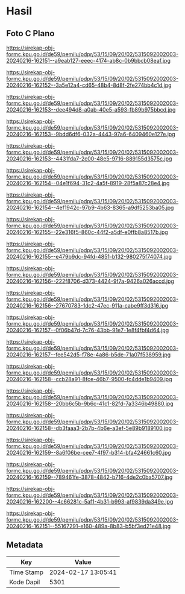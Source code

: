 # Hasil

## Foto C Plano

https://sirekap-obj-formc.kpu.go.id/de59/pemilu/pdpr/53/15/09/20/02/5315092002003-20240216-162151--a9eab127-eeec-4174-ab8c-0b9bbcb08eaf.jpg

https://sirekap-obj-formc.kpu.go.id/de59/pemilu/pdpr/53/15/09/20/02/5315092002003-20240216-162152--3a5e12a4-cd65-48b4-8d8f-2fe274bb4c1d.jpg

https://sirekap-obj-formc.kpu.go.id/de59/pemilu/pdpr/53/15/09/20/02/5315092002003-20240216-162153--dee494d8-a0ab-40e5-a593-fb89b975bbcd.jpg

https://sirekap-obj-formc.kpu.go.id/de59/pemilu/pdpr/53/15/09/20/02/5315092002003-20240216-162153--9bdd6df6-032a-4443-97a6-6409460e127e.jpg

https://sirekap-obj-formc.kpu.go.id/de59/pemilu/pdpr/53/15/09/20/02/5315092002003-20240216-162153--4431fda7-2c00-48e5-9716-889155d3575c.jpg

https://sirekap-obj-formc.kpu.go.id/de59/pemilu/pdpr/53/15/09/20/02/5315092002003-20240216-162154--04e1f694-31c2-4a5f-8919-28f5a87c28e4.jpg

https://sirekap-obj-formc.kpu.go.id/de59/pemilu/pdpr/53/15/09/20/02/5315092002003-20240216-162154--4ef1942c-97b9-4b63-8365-a9df5253ba05.jpg

https://sirekap-obj-formc.kpu.go.id/de59/pemilu/pdpr/53/15/09/20/02/5315092002003-20240216-162155--22e316f5-860c-44f2-a5df-e0ffb8a8517b.jpg

https://sirekap-obj-formc.kpu.go.id/de59/pemilu/pdpr/53/15/09/20/02/5315092002003-20240216-162155--e479b9dc-94fd-4851-b132-980275f74074.jpg

https://sirekap-obj-formc.kpu.go.id/de59/pemilu/pdpr/53/15/09/20/02/5315092002003-20240216-162156--222f8706-d373-4424-9f7a-9426a026accd.jpg

https://sirekap-obj-formc.kpu.go.id/de59/pemilu/pdpr/53/15/09/20/02/5315092002003-20240216-162156--27670783-1dc2-47ec-911a-cabe9ff3d316.jpg

https://sirekap-obj-formc.kpu.go.id/de59/pemilu/pdpr/53/15/09/20/02/5315092002003-20240216-162157--0f06b47d-7c76-43bb-91e7-1e8f4fbf4d64.jpg

https://sirekap-obj-formc.kpu.go.id/de59/pemilu/pdpr/53/15/09/20/02/5315092002003-20240216-162157--fee542d5-f78e-4a86-b5de-71a07f538959.jpg

https://sirekap-obj-formc.kpu.go.id/de59/pemilu/pdpr/53/15/09/20/02/5315092002003-20240216-162158--ccb28a91-8fce-46b7-9500-fc4dde1b9409.jpg

https://sirekap-obj-formc.kpu.go.id/de59/pemilu/pdpr/53/15/09/20/02/5315092002003-20240216-162158--20bb6c5b-9b6c-41c1-82fd-7a3346b49880.jpg

https://sirekap-obj-formc.kpu.go.id/de59/pemilu/pdpr/53/15/09/20/02/5315092002003-20240216-162158--db3faaa3-2b7b-4b6e-a3ef-5e89b9189100.jpg

https://sirekap-obj-formc.kpu.go.id/de59/pemilu/pdpr/53/15/09/20/02/5315092002003-20240216-162159--8a6f06be-cee7-4f97-b314-bfa424661c60.jpg

https://sirekap-obj-formc.kpu.go.id/de59/pemilu/pdpr/53/15/09/20/02/5315092002003-20240216-162159--789461fe-3878-4842-b716-4de2c0ba5707.jpg

https://sirekap-obj-formc.kpu.go.id/de59/pemilu/pdpr/53/15/09/20/02/5315092002003-20240216-162200--4c66281c-5af1-4b31-b993-af9839da349e.jpg

https://sirekap-obj-formc.kpu.go.id/de59/pemilu/pdpr/53/15/09/20/02/5315092002003-20240216-162151--55167291-e160-489a-8b83-b5bf3ed21e48.jpg


## Metadata

| Key        | Value               |
| ---------- | ------------------- |
| Time Stamp | 2024-02-17 13:05:41 |
| Kode Dapil | 5301                |



